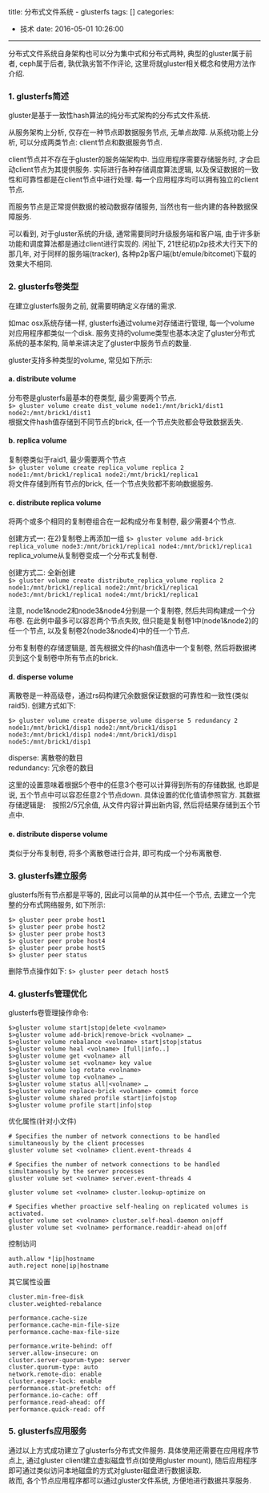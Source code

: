 title: 分布式文件系统 - glusterfs
tags: []
categories:
  - 技术
date: 2016-05-01 10:26:00
---
分布式文件系统自身架构也可以分为集中式和分布式两种, 典型的gluster属于前者, ceph属于后者, 孰优孰劣暂不作评论, 这里将就gluster相关概念和使用方法作介绍.

### 1. glusterfs简述

gluster是基于一致性hash算法的纯分布式架构的分布式文件系统.  

从服务架构上分析, 仅存在一种节点即数据服务节点, 无单点故障. 
从系统功能上分析, 可以分成两类节点: client节点和数据服务节点.  

client节点并不存在于gluster的服务端架构中. 当应用程序需要存储服务时, 才会启动client节点为其提供服务. 实际进行各种存储调度算法逻辑, 以及保证数据的一致性和可靠性都是在client节点中进行处理. 每一个应用程序均可以拥有独立的client节点.

而服务节点是正常提供数据的被动数据存储服务, 当然也有一些内建的各种数据保障服务.  

可以看到, 对于gluster系统的升级, 通常需要同时升级服务端和客户端, 由于许多新功能和调度算法都是通过client进行实现的. 闲扯下, 21世纪初p2p技术大行天下的那几年, 对于同样的服务端(tracker), 各种p2p客户端(bt/emule/bitcomet)下载的效果大不相同.  

### 2. glusterfs卷类型
在建立glusterfs服务之前, 就需要明确定义存储的需求.

如mac osx系统存储一样, glusterfs通过volume对存储进行管理, 每一个volume对应用程序都类似一个disk. 服务支持的volume类型也基本决定了gluster分布式系统的基本架构, 简单来讲决定了gluster中服务节点的数量. 

gluster支持多种类型的volume, 常见如下所示:  

#### a. distribute volume  
分布卷是glusterfs最基本的卷类型, 最少需要两个节点.   
`$> gluster volume create dist_volume node1:/mnt/brick1/dist1 node2:/mnt/brick1/dist1`   
根据文件hash值存储到不同节点的brick, 任一个节点失败都会导致数据丢失.


#### b. replica volume  
复制卷类似于raid1, 最少需要两个节点  
`$> gluster volume create replica_volume replica 2 node1:/mnt/brick1/replica1 node2:/mnt/brick1/replica1`  
将文件存储到所有节点的brick, 任一个节点失败都不影响数据服务.

#### c. distribute replica volume
将两个或多个相同的复制卷组合在一起构成分布复制卷, 最少需要4个节点.
    
创建方式一: 在2)复制卷上再添加一组
`$> gluster volume add-brick replica_volume node3:/mnt/brick1/replica1 node4:/mnt/brick1/replica1`   
replica_volume从复制卷变成一个分布式复制卷.  
    
创建方式二: 全新创建  
`$> gluster volume create distribute_replica_volume replica 2 node1:/mnt/brick1/replica1 node2:/mnt/brick1/replica1 node3:/mnt/brick1/replica1 node4:/mnt/brick1/replica1`   
	
注意, node1&node2和node3&node4分别是一个复制卷, 然后共同构建成一个分布卷. 在此例中最多可以容忍两个节点失败, 但只能是复制卷1中(node1&node2)的任一个节点, 以及复制卷2(node3&node4)中的任一个节点.

分布复制卷的存储逻辑是, 首先根据文件的hash值选中一个复制卷, 然后将数据拷贝到这个复制卷中所有节点的brick.

#### d. disperse volume
离散卷是一种高级卷，通过rs码构建冗余数据保证数据的可靠性和一致性(类似raid5). 创建方式如下:  
```
$> gluster volume create disperse_volume disperse 5 redundancy 2  node1:/mnt/brick1/disp1 node2:/mnt/brick1/disp1 node3:/mnt/brick1/disp1 node4:/mnt/brick1/disp1 node5:/mnt/brick1/disp1
```
disperse: 离散卷的数目  
redundancy: 冗余卷的数目

这里的设置意味着根据5个卷中的任意3个卷可以计算得到所有的存储数据, 也即是说, 五个节点中可以容忍任意2个节点down. 具体设置的优化值请参照官方. 其数据存储逻辑是:　按照2/5冗余值, 从文件内容计算出新内容, 然后将结果存储到五个节点中.

#### e. distribute disperse volume  
类似于分布复制卷, 将多个离散卷进行合并, 即可构成一个分布离散卷. 


### 3. glusterfs建立服务

glusterfs所有节点都是平等的, 因此可以简单的从其中任一个节点, 去建立一个完整的分布式网络服务, 如下所示:  
```
$> gluster peer probe host1
$> gluster peer probe host2
$> gluster peer probe host3
$> gluster peer probe host4
$> gluster peer probe host5
$> gluster peer status
```
删除节点操作如下:
`$> gluster peer detach host5`


### 4. glusterfs管理优化

glusterfs卷管理操作命令:  
```
$>gluster volume start|stop|delete <volname>
$>gluster volume add-brick|remove-brick <volname> …
$>gluster volume rebalance <volname> start|stop|status
$>gluster volume heal <volname> [full|info..]
$>gluster volume get <volname> all
$>gluster volume set <volname> key value
$>gluster volume log rotate <volname>
$>gluster volume top <volname> …
$>gluster volume status all|<volname> …
$>gluster volume replace-brick <volname> commit force
$>gluster volume shared profile start|info|stop
$>gluster volume profile start|info|stop
```

优化属性(针对小文件)
```
# Specifies the number of network connections to be handled simultaneously by the client processes 
gluster volume set <volname> client.event-threads 4

# Specifies the number of network connections to be handled simultaneously by the server processes 
gluster volume set <volname> server.event-threads 4

gluster volume set <volname> cluster.lookup-optimize on

# Specifies whether proactive self-healing on replicated volumes is activated.
gluster volume set <volname> cluster.self-heal-daemon on|off
gluster volume set <volname> performance.readdir-ahead on|off
```

控制访问
```
auth.allow *|ip|hostname
auth.reject none|ip|hostname
```


其它属性设置
```
cluster.min-free-disk
cluster.weighted-rebalance

performance.cache-size
performance.cache-min-file-size
performance.cache-max-file-size

performance.write-behind: off
server.allow-insecure: on
cluster.server-quorum-type: server
cluster.quorum-type: auto
network.remote-dio: enable
cluster.eager-lock: enable
performance.stat-prefetch: off
performance.io-cache: off
performance.read-ahead: off
performance.quick-read: off
```

### 5. glusterfs应用服务

通过以上方式成功建立了glusterfs分布式文件服务. 具体使用还需要在应用程序节点上, 通过gluster client建立虚拟磁盘节点(如使用gluster mount), 随后应用程序即可通过类似访问本地磁盘的方式对gluster磁盘进行数据读取.  
故而, 各个节点应用程序都可以通过gluster文件系统, 方便地进行数据共享服务.